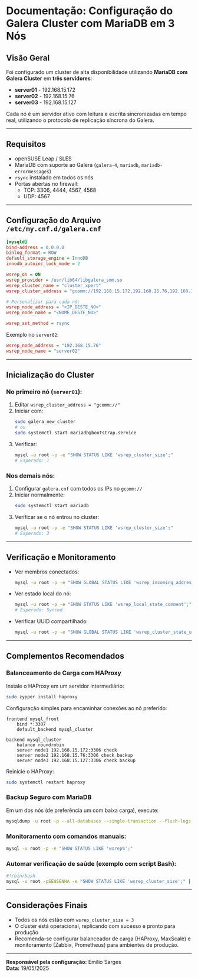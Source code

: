 # Documentação: Configuração do Galera Cluster com MariaDB em 3 Nós

## Visão Geral
Foi configurado um cluster de alta disponibilidade utilizando **MariaDB com Galera Cluster** em **três servidores**:

- **server01** - 192.168.15.172
- **server02** - 192.168.15.76
- **server03** - 192.168.15.127

Cada nó é um servidor ativo com leitura e escrita sincronizadas em tempo real, utilizando o protocolo de replicação síncrona do Galera.

---

## Requisitos

- openSUSE Leap / SLES
- MariaDB com suporte ao Galera (`galera-4`, `mariadb`, `mariadb-errormessages`)
- `rsync` instalado em todos os nós
- Portas abertas no firewall:
  - TCP: 3306, 4444, 4567, 4568
  - UDP: 4567

---

## Configuração do Arquivo `/etc/my.cnf.d/galera.cnf`

```ini
[mysqld]
bind-address = 0.0.0.0
binlog_format = ROW
default_storage_engine = InnoDB
innodb_autoinc_lock_mode = 2

wsrep_on = ON
wsrep_provider = /usr/lib64/libgalera_smm.so
wsrep_cluster_name = "cluster_xpert"
wsrep_cluster_address = "gcomm://192.168.15.172,192.168.15.76,192.168.15.127"

# Personalizar para cada nó:
wsrep_node_address = "<IP_DESTE_NO>"
wsrep_node_name = "<NOME_DESTE_NO>"

wsrep_sst_method = rsync
```

Exemplo no `server02`:
```ini
wsrep_node_address = "192.168.15.76"
wsrep_node_name = "server02"
```

---

## Inicialização do Cluster

### No primeiro nó (`server01`):
1. Editar `wsrep_cluster_address = "gcomm://"`
2. Iniciar com:
   ```bash
   sudo galera_new_cluster
   # ou
   sudo systemctl start mariadb@bootstrap.service
   ```
3. Verificar:
   ```bash
   mysql -u root -p -e "SHOW STATUS LIKE 'wsrep_cluster_size';"
   # Esperado: 1
   ```

### Nos demais nós:
1. Configurar `galera.cnf` com todos os IPs no `gcomm://`
2. Iniciar normalmente:
   ```bash
   sudo systemctl start mariadb
   ```
3. Verificar se o nó entrou no cluster:
   ```bash
   mysql -u root -p -e "SHOW STATUS LIKE 'wsrep_cluster_size';"
   # Esperado: 3
   ```

---

## Verificação e Monitoramento

- Ver membros conectados:
  ```bash
  mysql -u root -p -e "SHOW GLOBAL STATUS LIKE 'wsrep_incoming_addresses';"
  ```

- Ver estado local do nó:
  ```bash
  mysql -u root -p -e "SHOW STATUS LIKE 'wsrep_local_state_comment';"
  # Esperado: Synced
  ```

- Verificar UUID compartilhado:
  ```bash
  mysql -u root -p -e "SHOW GLOBAL STATUS LIKE 'wsrep_cluster_state_uuid';"
  ```

---

## Complementos Recomendados

### Balanceamento de Carga com HAProxy

Instale o HAProxy em um servidor intermediário:

```bash
sudo zypper install haproxy
```

Configuração simples para encaminhar conexões ao nó preferido:

```haproxy
frontend mysql_front
    bind *:3307
    default_backend mysql_cluster

backend mysql_cluster
    balance roundrobin
    server node1 192.168.15.172:3306 check
    server node2 192.168.15.76:3306 check backup
    server node3 192.168.15.127:3306 check backup
```

Reinicie o HAProxy:
```bash
sudo systemctl restart haproxy
```

### Backup Seguro com MariaDB

Em um dos nós (de preferência um com baixa carga), execute:

```bash
mysqldump -u root -p --all-databases --single-transaction --flush-logs --master-data=2 > backup.sql
```

### Monitoramento com comandos manuais:

```bash
mysql -u root -p -e "SHOW STATUS LIKE 'wsrep%';"
```

### Automar verificação de saúde (exemplo com script Bash):

```bash
#!/bin/bash
mysql -u root -pSEUSENHA -e "SHOW STATUS LIKE 'wsrep_cluster_size';" | grep -q "3" || echo "[ALERTA] Cluster fora do ar"
```

---

## Considerações Finais

- Todos os nós estão com `wsrep_cluster_size = 3`
- O cluster está operacional, replicando com sucesso e pronto para produção
- Recomenda-se configurar balanceador de carga (HAProxy, MaxScale) e monitoramento (Zabbix, Prometheus) para ambientes de produção.

---

**Responsável pela configuração:** Emílio Sarges  
**Data:** 19/05/2025
